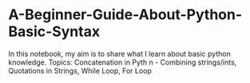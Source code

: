 # A-Beginner-Guide-About-Python-Basic-Syntax
In this notebook, my aim is to share what I learn about basic python knowledge. Topics: Concatenation in Pyth n - Combining strings/ints, Quotations in Strings,  While Loop, For Loop
